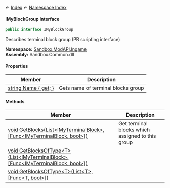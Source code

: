 ← [Index](Api-Index) ← [Namespace Index](Namespace-Index)

#### IMyBlockGroup Interface

```csharp
public interface IMyBlockGroup
```

Describes terminal block group (PB scripting interface)

**Namespace:** [Sandbox.ModAPI.Ingame](Sandbox.ModAPI.Ingame)  
**Assembly:** Sandbox.Common.dll

#### Properties

|Member|Description|
|---|---|
|[string Name { get; }](Sandbox.ModAPI.Ingame.IMyBlockGroup.Name)|Gets name of terminal blocks group|

#### Methods

|Member|Description|
|---|---|
|[void GetBlocks(List\<IMyTerminalBlock\>, [Func\<IMyTerminalBlock, bool\>])](Sandbox.ModAPI.Ingame.IMyBlockGroup.GetBlocks)|Get terminal blocks which assigned to this group|
|[void GetBlocksOfType\<T\>(List\<IMyTerminalBlock\>, [Func\<IMyTerminalBlock, bool\>])](Sandbox.ModAPI.Ingame.IMyBlockGroup.GetBlocksOfType)||
|[void GetBlocksOfType\<T\>(List\<T\>, [Func\<T, bool\>])](Sandbox.ModAPI.Ingame.IMyBlockGroup.GetBlocksOfType)||

